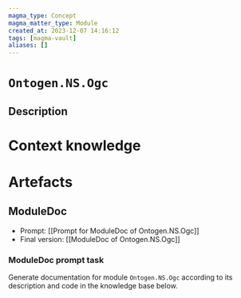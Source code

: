 ```yaml
---
magma_type: Concept
magma_matter_type: Module
created_at: 2023-12-07 14:16:12
tags: [magma-vault]
aliases: []
---
```

# `Ontogen.NS.Ogc`

## Description

<!--
What is a `Ontogen.NS.Ogc`?

Your knowledge about the module, i.e. facts, problems and properties etc.
-->


# Context knowledge

<!--
This section should include background knowledge needed for the model to create a proper response, i.e. information it does not know either because of the knowledge cut-off date or unpublished knowledge.

Write it down right here in a subsection or use a transclusion. If applicable, specify source information that the model can use to generate a reference in the response.
-->




# Artefacts

## ModuleDoc

- Prompt: [[Prompt for ModuleDoc of Ontogen.NS.Ogc]]
- Final version: [[ModuleDoc of Ontogen.NS.Ogc]]

### ModuleDoc prompt task

Generate documentation for module `Ontogen.NS.Ogc` according to its description and code in the knowledge base below.
